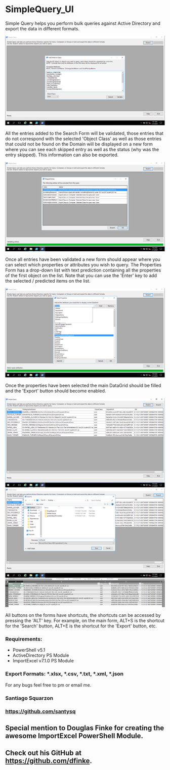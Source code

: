 # SimpleQuery_UI

Simple Query helps you perform bulk queries against Active Directory and export the data in different formats.

![Alt text](/Example/1.png?raw=true)

All the entries added to the Search Form will be validated, those entries that do not correspond with the selected 'Object Class' as well as those entries that could not be found on the Domain will be displayed on a new form where you can see each skipped entry as well as the status (why was the entry skipped). This information can also be exported.

![Alt text](/Example/2.png?raw=true)

Once all entries have been validated a new form should appear where you can select which properties or attributes you wish to query. The Properties Form has a drop-down list with text prediction containing all the properties of the first object on the list. Note that you can use the 'Enter' key to add the selected / predicted items on the list.

![Alt text](/Example/3.png?raw=true)

Once the properties have been selected the main DataGrid should be filled and the 'Export' button should become enabled.

![Alt text](/Example/4.png?raw=true)
![Alt text](/Example/5.png?raw=true)
![Alt text](/Example/6.png?raw=true)

All buttons on the forms have shortcuts, the shortcuts can be accessed by pressing the 'ALT' key.
For example, on the main form, ALT+S is the shortcut for the 'Search' button, ALT+E is the shortcut for the 'Export' button, etc.

### Requirements:
   - PowerShell v5.1
   - ActiveDirectory PS Module
   - ImportExcel v7.1.0 PS Module

### Export Formats: *.xlsx, *.csv, *.txt, *.xml, *.json

For any bugs feel free to pm or email me.

### Santiago Squarzon
### https://github.com/santysq

## Special mention to Douglas Finke for creating the awesome ImportExcel PowerShell Module.
## Check out his GitHub at https://github.com/dfinke.
